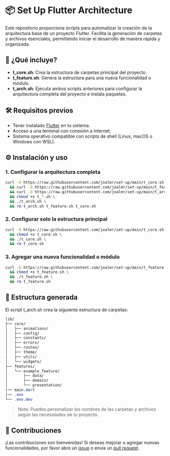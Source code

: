 # 📦 Set Up Flutter Architecture

Este repositorio proporciona scripts para automatizar la creación de la arquitectura base de un proyecto Flutter. Facilita la generación de carpetas y archivos esenciales, permitiendo iniciar el desarrollo de manera rápida y organizada.

## 🚀 ¿Qué incluye?

- **t_core.sh**: Crea la estructura de carpetas principal del proyecto.
- **t_feature.sh**: Genera la estructura para una nueva funcionalidad o módulo.
- **t_arch.sh**: Ejecuta ambos scripts anteriores para configurar la arquitectura completa del proyecto e instala paquetes.

## 🛠️ Requisitos previos

- Tener instalado [Flutter](https://flutter.dev/docs/get-started/install) en tu sistema.
- Acceso a una terminal con conexión a internet.
- Sistema operativo compatible con scripts de shell (Linux, macOS o Windows con WSL).

## ⚙️ Instalación y uso

### 1. Configurar la arquitectura completa

```bash
curl -O https://raw.githubusercontent.com/joalmr/set-up/main/t_core.sh \
  && curl -O https://raw.githubusercontent.com/joalmr/set-up/main/t_feature.sh \
  && curl -O https://raw.githubusercontent.com/joalmr/set-up/main/t_arch.sh \
  && chmod +x t_*.sh \
  && ./t_arch.sh \
  && rm t_arch.sh t_feature.sh t_core.sh
```

### 2. Configurar solo la estructura principal
```bash
curl -O https://raw.githubusercontent.com/joalmr/set-up/main/t_core.sh \
  && chmod +x t_core.sh \
  && ./t_core.sh \
  && rm t_core.sh
```

### 3. Agregar una nueva funcionalidad o módulo
```bash
curl -O https://raw.githubusercontent.com/joalmr/set-up/main/t_feature.sh \
  && chmod +x t_feature.sh \
  && ./t_feature.sh \
  && rm t_feature.sh
```

## 📁 Estructura generada
El script t_arch.sh crea la siguiente estructura de carpetas:

```css
lib/
├── core/
│   ├── animations/
│   ├── config/
│   ├── constants/
│   ├── errors/
│   ├── routes/
│   ├── theme/
│   ├── utils/
│   └── widgets/
├── features/
│   └── example_feature/
│       ├── data/
│       ├── domain/
│       └── presentation/
│── main.dart
│── .env
└── .env.dev
```

> Nota: Puedes personalizar los nombres de las carpetas y archivos según las necesidades de tu proyecto.
>

## 🤝 Contribuciones

¡Las contribuciones son bienvenidas! Si deseas mejorar o agregar nuevas funcionalidades, por favor abre un [issue](https://github.com/joalmr/set-up/issues) o envía un [pull request](https://github.com/joalmr/set-up/pulls).